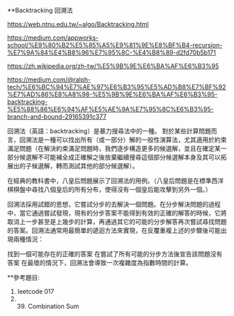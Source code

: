 **Backtracking 回溯法

https://web.ntnu.edu.tw/~algo/Backtracking.html

https://medium.com/appworks-school/%E9%80%B2%E5%85%A5%E9%81%9E%E8%BF%B4-recursion-%E7%9A%84%E4%B8%96%E7%95%8C-%E4%B8%89-d2fd70b5b171

https://zh.wikipedia.org/zh-tw/%E5%9B%9E%E6%BA%AF%E6%B3%95

https://medium.com/@ralph-tech/%E6%BC%94%E7%AE%97%E6%B3%95%E5%AD%B8%E7%BF%92%E7%AD%86%E8%A8%98-%E5%9B%9E%E6%BA%AF%E6%B3%95-backtracking-%E5%88%86%E6%94%AF%E5%AE%9A%E7%95%8C%E6%B3%95-branch-and-bound-29165391c377


回溯法（英語：backtracking）是暴力搜尋法中的一種。
對於某些計算問題而言，回溯法是一種可以找出所有（或一部分）解的一般性演算法，尤其適用於約束滿足問題（在解決約束滿足問題時，我們逐步構造更多的候選解，並且在確定某一部分候選解不可能補全成正確解之後放棄繼續搜尋這個部分候選解本身及其可以拓展出的子候選解，轉而測試其他的部分候選解）。

在經典的教科書中，八皇后問題展示了回溯法的用例。（八皇后問題是在標準西洋棋棋盤中尋找八個皇后的所有分布，使得沒有一個皇后能攻擊到另外一個。）

回溯法採用試錯的思想，它嘗試分步的去解決一個問題。在分步解決問題的過程中，當它通過嘗試發現，現有的分步答案不能得到有效的正確的解答的時候，它將取消上一步甚至是上幾步的計算，再通過其它的可能的分步解答再次嘗試尋找問題的答案。回溯法通常用最簡單的遞迴方法來實現，在反覆重複上述的步驟後可能出現兩種情況：

找到一個可能存在的正確的答案
在嘗試了所有可能的分步方法後宣告該問題沒有答案
在最壞的情況下，回溯法會導致一次複雜度為指數時間的計算。

**參考題目:
1. leetcode 017
2. 39. Combination Sum


